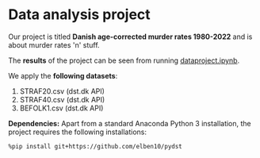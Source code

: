 # Data analysis project

Our project is titled **Danish age-corrected murder rates 1980-2022** and is about murder rates 'n' stuff.

The **results** of the project can be seen from running [dataproject.ipynb](dataproject.ipynb).

We apply the **following datasets**:

1. STRAF20.csv (dst.dk API) 
2. STRAF40.csv (dst.dk API)
3. BEFOLK1.csv (dst.dk API)

**Dependencies:** Apart from a standard Anaconda Python 3 installation, the project requires the following installations:

``%pip install git+https://github.com/elben10/pydst``

